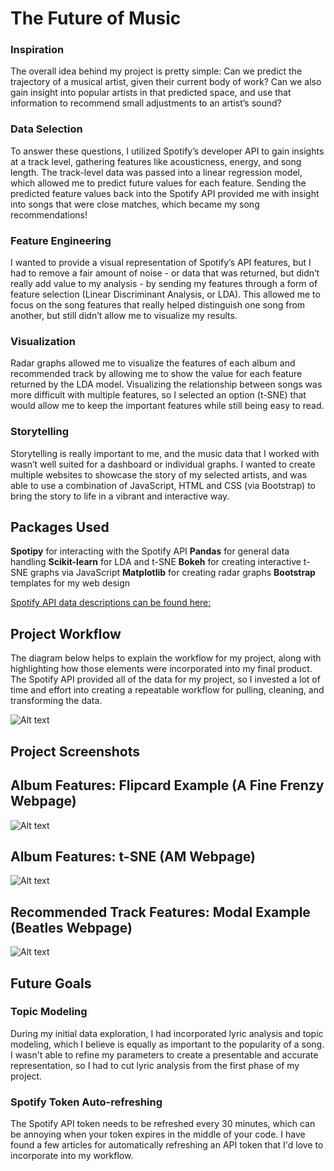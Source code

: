 # The Future of Music

### Inspiration
The overall idea behind my project is pretty simple: Can we predict the trajectory of a musical artist, given their current body of work? Can we also gain insight into popular artists in that predicted space, and use that information to recommend small adjustments to an artist’s sound?

### Data Selection
To answer these questions, I utilized Spotify’s developer API to gain insights at a track level, gathering features like acousticness, energy, and song length. The track-level data was passed into a linear regression model, which allowed me to predict future values for each feature. Sending the predicted feature values back into the Spotify API provided me with insight into songs that were close matches, which became my song recommendations!

### Feature Engineering
I wanted to provide a visual representation of Spotify’s API features, but I had to remove a fair amount of noise - or data that was returned, but didn’t really add value to my analysis - by sending my features through a form of feature selection (Linear Discriminant Analysis, or LDA). This allowed me to focus on the song features that really helped distinguish one song from another, but still didn’t allow me to visualize my results.

### Visualization
Radar graphs allowed me to visualize the features of each album and recommended track by allowing me to show the value for each feature returned by the LDA model. Visualizing the relationship between songs was more difficult with multiple features, so I selected an option (t-SNE) that would allow me to keep the important features while still being easy to read.

### Storytelling
Storytelling is really important to me, and the music data that I worked with wasn’t well suited for a dashboard or individual graphs. I wanted to create multiple websites to showcase the story of my selected artists, and was able to use a combination of JavaScript, HTML and CSS (via Bootstrap) to bring the story to life in a vibrant and interactive way.

## Packages Used

**Spotipy** for interacting with the Spotify API
**Pandas** for general data handling
**Scikit-learn** for LDA and t-SNE
**Bokeh** for creating interactive t-SNE graphs via JavaScript
**Matplotlib** for creating radar graphs
**Bootstrap** templates for my web design

[Spotify API data descriptions can be found here:](https://developer.spotify.com/documentation/web-api/reference/tracks/get-audio-features/)

## Project Workflow
The diagram below helps to explain the workflow for my project, along with highlighting how those elements were incorporated into my final product. The Spotify API provided all of the data for my project, so I invested a lot of time and effort into creating a repeatable workflow for pulling, cleaning, and transforming the data.

![Alt text](https://github.com/jroth006/The-future-of-music/tree/master/Readme%20Img/Workflow.png?raw=true "Project Workflow")

## Project Screenshots

## Album Features: Flipcard Example (A Fine Frenzy Webpage)
![Alt text](https://github.com/jroth006/The-future-of-music/tree/master/Readme%20Img/Flipcards.png?raw=true "Flipcard")

## Album Features: t-SNE (AM Webpage)
![Alt text](https://github.com/jroth006/The-future-of-music/tree/master/Readme%20Img/t-SNE.png?raw=true "t-SNE")

## Recommended Track Features: Modal Example (Beatles Webpage)
![Alt text](https://github.com/jroth006/The-future-of-music/tree/master/Readme%20Img/Rec_Modal.png?raw=true "Modal")

## Future Goals

### Topic Modeling
During my initial data exploration, I had incorporated lyric analysis and topic modeling, which I believe is equally as important to the popularity of a song. I wasn't able to refine my parameters to create a presentable and accurate representation, so I had to cut lyric analysis from the first phase of my project.

### Spotify Token Auto-refreshing
The Spotify API token needs to be refreshed every 30 minutes, which can be annoying when your token expires in the middle of your code. I have found a few articles for automatically refreshing an API token that I'd love to incorporate into my workflow.
